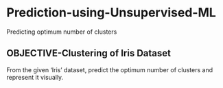 # Prediction-using-Unsupervised-ML
Predicting optimum number of clusters

## OBJECTIVE-Clustering of Iris Dataset

From the given ‘Iris’ dataset, predict the optimum number of clusters and represent it visually.

